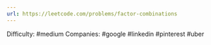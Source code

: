 ```yaml
---
url: https://leetcode.com/problems/factor-combinations
---
```


Difficulty: #medium
Companies: #google #linkedin #pinterest #uber